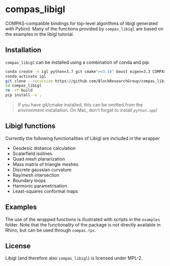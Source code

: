 # compas_libigl

COMPAS-compatible bindings for top-level algorithms of libigl generated with Pybind.
Many of the functions provided by `compas_libigl` are based on the examples in the libigl tutorial.

## Installation

`compas_libigl` can be installed using a combination of conda and pip.

```bash
conda create -n igl python=3.7 git cmake">=3.14" boost eigen=3.3 COMPAS compas_view2 --yes
conda activate igl
git clone --recursive https://github.com/BlockResearchGroup/compas_libigl.git
cd compas_libigl
rm -rf build
pip install -e .
```

> If you have git/cmake installed, this can be omitted from the environment installation.
> On Mac, don't forget to install `python.app`!

## Libigl functions

Currently the following functionalities of Libigl are included in the wrapper

* Geodesic distance calculation
* Scalarfield isolines
* Quad mesh planarization
* Mass matrix of triangle meshes
* Discrete gaussian curvature
* Ray/mesh intersection
* Boundary loops
* Harmonic parametrisation
* Least-squares conformal maps

## Examples

The use of the wrapped functions is illustrated with scripts in the `examples` folder.
Note that the functionality of the package is not directly available in Rhino, but can be used through `compas.rpc`.

## License

Libigl (and therefore also `compas_libigl`) is licensed under MPL-2.
